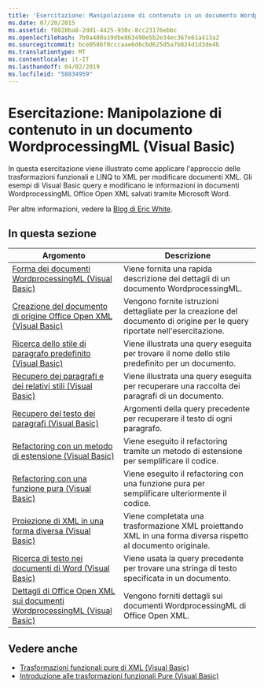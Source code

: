 ```yaml
---
title: 'Esercitazione: Manipolazione di contenuto in un documento WordprocessingML (Visual Basic)'
ms.date: 07/20/2015
ms.assetid: f8028ba8-2dd1-4425-930c-8cc23176ebbc
ms.openlocfilehash: 7b0a400a19dbe863490e5b2e34ec367e61a413a2
ms.sourcegitcommit: bce0586f0cccaae6d6cbd625d5a7b824d1d3de4b
ms.translationtype: MT
ms.contentlocale: it-IT
ms.lasthandoff: 04/02/2019
ms.locfileid: "58834959"
---
```

# <a name="tutorial-manipulating-content-in-a-wordprocessingml-document-visual-basic"></a>Esercitazione: Manipolazione di contenuto in un documento WordprocessingML (Visual Basic)
In questa esercitazione viene illustrato come applicare l'approccio delle trasformazioni funzionali e LINQ to XML per modificare documenti XML. Gli esempi di Visual Basic query e modificano le informazioni in documenti WordprocessingML Office Open XML salvati tramite Microsoft Word.  
  
 Per altre informazioni, vedere la [Blog di Eric White](http://www.ericwhite.com).  
  
## <a name="in-this-section"></a>In questa sezione  
  
|Argomento|Descrizione|  
|-----------|-----------------|  
|[Forma dei documenti WordprocessingML (Visual Basic)](../../../../visual-basic/programming-guide/concepts/linq/shape-of-wordprocessingml-documents.md)|Viene fornita una rapida descrizione dei dettagli di un documento WordprocessingML.|  
|[Creazione del documento di origine Office Open XML (Visual Basic)](../../../../visual-basic/programming-guide/concepts/linq/creating-the-source-office-open-xml-document.md)|Vengono fornite istruzioni dettagliate per la creazione del documento di origine per le query riportate nell'esercitazione.|  
|[Ricerca dello stile di paragrafo predefinito (Visual Basic)](../../../../visual-basic/programming-guide/concepts/linq/finding-the-default-paragraph-style.md)|Viene illustrata una query eseguita per trovare il nome dello stile predefinito per un documento.|  
|[Recupero dei paragrafi e dei relativi stili (Visual Basic)](../../../../visual-basic/programming-guide/concepts/linq/retrieving-the-paragraphs-and-their-styles.md)|Viene illustrata una query eseguita per recuperare una raccolta dei paragrafi di un documento.|  
|[Recupero del testo dei paragrafi (Visual Basic)](../../../../visual-basic/programming-guide/concepts/linq/retrieving-the-text-of-the-paragraphs.md)|Argomenti della query precedente per recuperare il testo di ogni paragrafo.|  
|[Refactoring con un metodo di estensione (Visual Basic)](../../../../visual-basic/programming-guide/concepts/linq/refactoring-using-an-extension-method.md)|Viene eseguito il refactoring tramite un metodo di estensione per semplificare il codice.|  
|[Refactoring con una funzione pura (Visual Basic)](../../../../visual-basic/programming-guide/concepts/linq/refactoring-using-a-pure-function.md)|Viene eseguito il refactoring con una funzione pura per semplificare ulteriormente il codice.|  
|[Proiezione di XML in una forma diversa (Visual Basic)](../../../../visual-basic/programming-guide/concepts/linq/projecting-xml-in-a-different-shape.md)|Viene completata una trasformazione XML proiettando XML in una forma diversa rispetto al documento originale.|  
|[Ricerca di testo nei documenti di Word (Visual Basic)](../../../../visual-basic/programming-guide/concepts/linq/finding-text-in-word-documents.md)|Viene usata la query precedente per trovare una stringa di testo specificata in un documento.|  
|[Dettagli di Office Open XML sui documenti WordprocessingML (Visual Basic)](../../../../visual-basic/programming-guide/concepts/linq/details-of-office-open-xml-wordprocessingml-documents.md)|Vengono forniti dettagli sui documenti WordprocessingML di Office Open XML.|  
  
## <a name="see-also"></a>Vedere anche

- [Trasformazioni funzionali pure di XML (Visual Basic)](../../../../visual-basic/programming-guide/concepts/linq/pure-functional-transformations-of-xml.md)
- [Introduzione alle trasformazioni funzionali Pure (Visual Basic)](../../../../visual-basic/programming-guide/concepts/linq/introduction-to-pure-functional-transformations.md)

